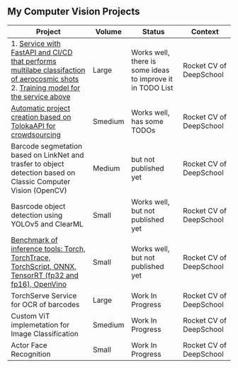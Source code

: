 ## My Computer Vision Projects


<table>
    <thead>
        <tr>
            <th>Project</th>
            <th>Volume</th>
            <th>Status</th>
            <th>Context</th>
        </tr>
    </thead>
    <tbody>
        <tr>
            <td>
                1. <a href="https://github.com/roman-4erkasov/deepschool-cvr-service/tree/dev">
                    Service with FastAPI and CI/CD that performs multilabe classifaction of aerocosmic shots
                </a><br/>
                2. <a href="https://github.com/roman-4erkasov/deepschool-cvr-modeling/tree/dev">
                    Training model for the service above
                </a>
             </td>
             <td> Large </td>
             <td>Works well, there is some ideas to improve it in TODO List</td>
             <td> Rocket CV of DeepSchool </td>
        </tr>
        <tr>
            <td>
                <a href="https://github.com/roman-4erkasov/deepschool-cvr-toloka/tree/dev">
                Automatic project creation based on TolokaAPI for crowdsourcing 
                </a>
             </td>
             <td> Smedium </td>
             <td>Works well, has some TODOs </td>
             <td> Rocket CV of DeepSchool  </td>
        </tr>
        <tr>
            <td>
                Barcode segmetation based on LinkNet and trasfer to object detection based on Classic Computer Vision (OpenCV)
             </td>
             <td> Medium </td>
             <td> but not published yet </td>
             <td> Rocket CV of DeepSchool </td>
        </tr>
        <tr>
            <td>
                Basrcode object detection using YOLOv5 and ClearML
             </td>
             <td> Small </td>
             <td>Works well, but not published yet </td>
             <td> Rocket CV of DeepSchool </td>
        </tr>
        <tr>
            <td>
                <a href="https://github.com/roman-4erkasov/deepschool-cvr-conversion/tree/dev">
                Benchmark of inference tools: Torch, TorchTrace, TorchScript, ONNX, TensorRT (fp32 and fp16), OpenVino
                </a>
             </td>
             <td> Small </td>
             <td>Works well, but not published yet </td>
             <td> Rocket CV of DeepSchool </td>
        </tr>
        <tr>
            <td>
                TorchServe Service for OCR of barcodes 
             </td>
             <td> Large </td>
             <td> Work In Progress </td>
             <td> Rocket CV of DeepSchool </td>
        </tr>
        <tr>
            <td>
                Custom ViT implemetation for Image Classification
             </td>
             <td> Smedium </td>
             <td>Work In Progress</td>
             <td> Rocket CV of DeepSchool </td>
        </tr>
        <tr>
            <td>
                Actor Face Recognition
             </td>
             <td> Small </td>
             <td>Work In Progress</td>
             <td> Rocket CV of DeepSchool </td>
        </tr>
    </tbody>
</table>
